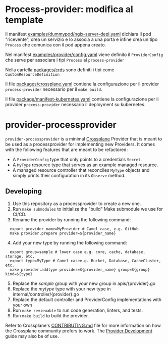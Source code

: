 # Process-provider: modifica al template

Il manifest [examples/dummypod/ngix-server-depl.yaml] dichiara il pod "ricevente", crea un servizio e lo associa a una porta 
e infine crea un tipo `Process` che comunica con il pod appena creato. 

Nel manifest [examples/provider/config.yaml] viene definito il `ProviderConfig` che serve per associare i tipi `Process` al `process-provider`

Nella cartella [packages/crds] sono definiti i tipi come `CustomResourceDefinition`

Il file [packages/crossplane.yaml] contiene la configurazione per il provider `process-provider` necessario per il `make build`.

Il file [package/manifest-kubernetes.yaml] contiene la configurazione per il provider `process-provider` necessario il deployment su kubernetes.

# provider-processprovider

`provider-processprovider` is a minimal [Crossplane](https://crossplane.io/) Provider
that is meant to be used as a processprovider for implementing new Providers. It comes
with the following features that are meant to be refactored:

- A `ProviderConfig` type that only points to a credentials `Secret`.
- A `MyType` resource type that serves as an example managed resource.
- A managed resource controller that reconciles `MyType` objects and simply
  prints their configuration in its `Observe` method.

## Developing

1. Use this repository as a processprovider to create a new one.
1. Run `make submodules` to initialize the "build" Make submodule we use for CI/CD.
1. Rename the provider by running the following command:
```shell
  export provider_name=MyProvider # Camel case, e.g. GitHub
  make provider.prepare provider=${provider_name}
```
4. Add your new type by running the following command:
```shell
  export group=sample # lower case e.g. core, cache, database, storage, etc.
  export type=MyType # Camel casee.g. Bucket, Database, CacheCluster, etc.
  make provider.addtype provider=${provider_name} group=${group} kind=${type}
```
5. Replace the *sample* group with your new group in apis/{provider}.go
5. Replace the *mytype* type with your new type in internal/controller/{provider}.go
5. Replace the default controller and ProviderConfig implementations with your own
5. Run `make reviewable` to run code generation, linters, and tests.
5. Run `make build` to build the provider.

Refer to Crossplane's [CONTRIBUTING.md] file for more information on how the
Crossplane community prefers to work. The [Provider Development][provider-dev]
guide may also be of use.

[examples/dummypod/ngix-server-depl.yaml]: https://github.com/davitazzio/process-provider/blob/main/examples/dummypod/ngix-server-depl.yaml
[examples/provider/config.yaml]: https://github.com/davitazzio/process-provider/blob/main/examples/provider/config.yaml
[packages/crds]: https://github.com/davitazzio/process-provider/tree/main/package/crds
[packages/crossplane.yaml]: https://github.com/davitazzio/process-provider/blob/main/package/crossplane.yaml
[package/manifest-kubernetes.yaml]: https://github.com/davitazzio/process-provider/blob/main/package/manifest-kubernetes.yaml
[CONTRIBUTING.md]: https://github.com/crossplane/crossplane/blob/master/CONTRIBUTING.md
[provider-dev]: https://github.com/crossplane/crossplane/blob/master/contributing/guide-provider-development.md

